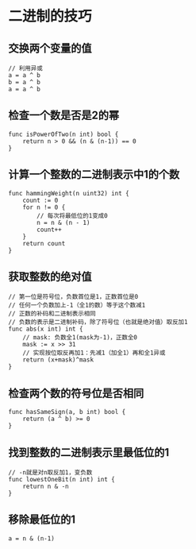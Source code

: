 # 二进制的技巧
## 交换两个变量的值
```
// 利用异或
a = a ^ b
b = a ^ b
a = a ^ b
```
## 检查一个数是否是2的幂
```
func isPowerOfTwo(n int) bool {
    return n > 0 && (n & (n-1)) == 0
}
```
## 计算一个整数的二进制表示中1的个数
```
func hammingWeight(n uint32) int {
    count := 0
    for n != 0 {
        // 每次将最低位的1变成0
        n = n & (n - 1)
        count++
    }
    return count
}
```
## 获取整数的绝对值
```
// 第一位是符号位，负数首位是1，正数首位是0
// 任何一个负数加上-1（全1的数）等于这个数减1
// 正数的补码和二进制表示相同
// 负数的表示是二进制补码，除了符号位（也就是绝对值）取反加1
func abs(x int) int {
    // mask: 负数全1(mask为-1)，正数全0
    mask := x >> 31
    // 实现按位取反再加1：先减1（加全1）再和全1异或
    return (x+mask)^mask
}
```
## 检查两个数的符号位是否相同
```
func hasSameSign(a, b int) bool {
    return (a ^ b) >= 0
}
```
## 找到整数的二进制表示里最低位的1
```
// -n就是对n取反加1，变负数
func lowestOneBit(n int) int {
    return n & -n
}
```
## 移除最低位的1
```
a = n & (n-1)
```

